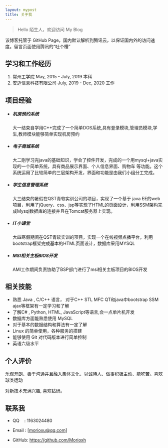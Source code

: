 ```yaml
---
layout: mypost
title: 关于我
---
```


> Hello 陌生人，欢迎访问 My Blog

该博客托管于 GitHub Page，国内默认解析到腾讯云，以保证国内外的访问速度。留言页面使用腾讯的“吐个槽”

## 学习和工作经历

1. 常州工学院 May, 2015 - July, 2019  本科
2. 安迈信息科技有限公司 July, 2019 - Dec, 2020  工作

## 项目经验

- ##### 机房预约系统

   大一结束自学用C++完成了一个简单DOS系统,具有登录模块,管理员模块,学生,教师模块能够简单实现机房预约

- #####  电子商城系统   

   大二刚学习完java的基础知识，学会了控件开发，完成的一个用mysql+java实现的一个简单系统，具有商品展示界面、个人信息界面、购物车  等功能。这个系统运用了比较简单的三层架构开发，界面和功能是由我们小组分工完成。 

- ##### 学生信息管理系统

   大三结束的暑假在QST青软实训公司的项目，实现了一个基于 java EE的web项目，利用了jQuery、css、jsp等实现了HTML的页面设计，利用SSM架构完成Mysql数据库的连接并且在Tomcat服务器上实现。

- ##### IT小课堂 

   大四寒假期间在QST青软实训的项目，实现一个在线视频点播平台，利用bootstrap框架完成基本的HTML页面设计，数据库采用MYSQL

- ##### MSI相关主板BIOS开发

  AMI工作期间负责协助了BSP部门进行了msi相关主板项目的BIOS开发

## 相关技能

- 熟悉 Java , C/C++ 语言， 对于C++ STL MFC QT和java中bootstrap SSM ajax等框架有一定学习和了解
- 了解C# , Python, HTML, JavaScript等语言,会一点单片机开发
- 数据库方面能熟悉使用 MySQL
- 对于基本的数据结构和算法有一定了解
- Linux 的简单使用，各种服务的搭建
- 能够使用 Git 对代码版本进行简单控制
- 英语六级水平

## 个人评价

乐观开朗、善于沟通并且融入集体文化、以诚待人、做事积极主动、能吃苦。喜欢球类运动

对新技术充满兴趣, 喜欢钻研。

## 联系我

- QQ&nbsp;&nbsp;&nbsp;&nbsp;: 1163024480

- Email&nbsp;: [morioxu@qq.com]

- GitHub: https://github.com/Morioxh
